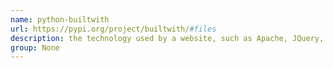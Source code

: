 ```yaml
---
name: python-builtwith
url: https://pypi.org/project/builtwith/#files
description: the technology used by a website, such as Apache, JQuery, and Wordpress. URL : https://pypi.org/project/builtwith/#files Groups : None
group: None
---
```

